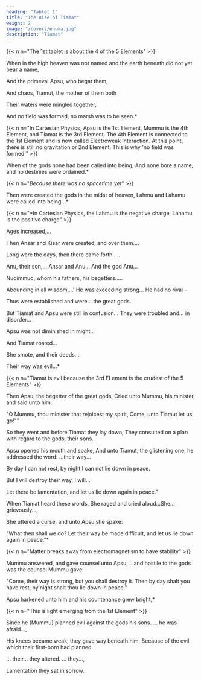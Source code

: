 ```yaml
---
heading: "Tablet 1"
title: "The Rise of Tiamat"
weight: 2
image: "/covers/enuma.jpg"
description: "Tiamat"
---
```



<!-- L.W. King Translator
(from The Seven Tablets of Creation, London 1902)
A more complete etext of the Seven Tablets of Creation is also available here. -->

<!-- THE FIRST TABLET -->

{{< n n="The 1st tablet is about the 4 of the 5 Elements" >}}



When in the high heaven was not named and the earth beneath did not yet bear a name,

And the primeval Apsu, who begat them,

And chaos, Tiamut, the mother of them both

Their waters were mingled together,

And no field was formed, no marsh was to be seen.*

{{< n n="In Cartesian Physics, Apsu is the 1st Element, Mummu is the 4th Element, and Tiamat is the 3rd Element. The 4th Element is connected to the 1st Element and is now called Electroweak Interaction. At this point, there is still no gravitation or 2nd Element. This is why 'no field was formed'" >}}


When of the gods none had been called into being, And none bore a name, and no destinies were ordained.*

{{< n n="*Because there was no spacetime yet*" >}}


Then were created the gods in the midst of heaven, Lahmu and Lahamu were called into being...*


{{< n n="*In Cartesian Physics, the Lahmu is the negative charge, Lahamu is the positive charge" >}}



Ages increased,...

Then Ansar and Kisar were created, and over them....

Long were the days, then there came forth.....

Anu, their son,...
Ansar and Anu...
And the god Anu...

Nudimmud, whom his fathers, his begetters.....

Abounding in all wisdom,...'
He was exceeding strong...
He had no rival -

Thus were established and were... the great gods.

But Tiamat and Apsu were still in confusion... They were troubled and... in disorder...

Apsu was not diminished in might...

And Tiamat roared...

She smote, and their deeds...

Their way was evil...*


{{< n n="Tiamat is evil because the 3rd ELement is the crudest of the 5 Elements" >}}

Then Apsu, the begetter of the great gods, Cried unto Mummu, his minister, and said unto him:

"O Mummu, thou minister that rejoicest my spirit, Come, unto Tiamut let us go!""


So they went and before Tiamat they lay down, They consulted on a plan with regard to the gods, their sons.

Apsu opened his mouth and spake, And unto Tiamut, the glistening one, he addressed the word:
...their way...

By day I can not rest, by night I can not lie down in peace.

But I will destroy their way, I will...

Let there be lamentation, and let us lie down again in peace."


When Tiamat heard these words, She raged and cried aloud...She... grievously...,

She uttered a curse, and unto Apsu she spake:

"What then shall we do? Let their way be made difficult, and let us lie down again in peace."*

{{< n n="Matter breaks away from electromagnetism to have stability" >}}



Mummu answered, and gave counsel unto Apsu, ...and hostile to the gods was the counsel Mummu gave:

"Come, their way is strong, but you shall destroy it. Then by day shalt you have rest, by night shalt thou lie down in peace."


Apsu harkened unto him and his countenance grew bright,* 

{{< n n="This is light emerging from the 1st Element" >}}


Since he (Mummu) planned evil against the gods his sons.
... he was afraid...,

His knees became weak; they gave way beneath him, Because of the evil which their first-born had planned.

... their... they altered.
... they...,

Lamentation they sat in sorrow.
